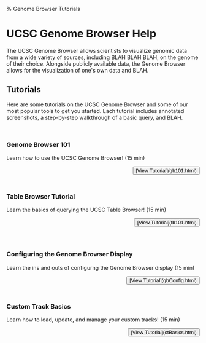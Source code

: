 % Genome Browser Tutorials

# UCSC Genome Browser Help

The UCSC Genome Browser allows scientists to visualize genomic data from a wide variety of sources,
including BLAH BLAH BLAH, on the genome of their choice. Alongside publicly available data, the
Genome Browser allows for the visualization of one's own data and BLAH. 

## Tutorials


Here are some tutorials on the UCSC Genome Browser and some of our most popular
tools to get you started. Each tutorial includes annotated screenshots, a step-by-step walkthrough
of a basic query, and BLAH.


<div class="row" style="padding-top: 15px">
<div class="col-md-6">
<div class="panel panel-default" style="padding-bottom: 10px">
<h3 class="panel-title" style="width: -webkit-fill-available;"
>Genome Browser 101</h3>

Learn how to use the UCSC Genome Browser! (15 min)

<p style="text-align: end">
<button>[View Tutorial](gb101.html)</button>
</p>
</div>
</div>
<div class="col-md-6">
<div class="panel panel-default" style="padding-bottom: 10px">
<h3 class="panel-title" style="width: -webkit-fill-available;"
>Table Browser Tutorial</h3>

Learn the basics of querying the UCSC Table Browser! (15 min)

<p style="text-align: end">
<button>[View Tutorial](tb101.html)</button>
</p>
</div>
</div>
</div>

<div class="row" style="padding-top: 15px">
<div class="col-md-6">
<div class="panel panel-default" style="padding-bottom: 10px">
<h3 class="panel-title" style="width: -webkit-fill-available;"
>Configuring the Genome Browser Display</h3>

Learn the ins and outs of configurng the Genome Browser display (15 min)

<p style="text-align: end">
<button>[View Tutorial](gbConfig.html)</button>
</p>
</div>
</div>
<div class="col-md-6">
<div class="panel panel-default" style="padding-bottom: 10px">
<h3 class="panel-title" style="width: -webkit-fill-available;"
>Custom Track Basics</h3>

Learn how to load, update, and manage your custom tracks! (15 min)

<p style="text-align: end">
<button>[View Tutorial](ctBasics.html)</button>
</p>
</div>
</div>
</div>
